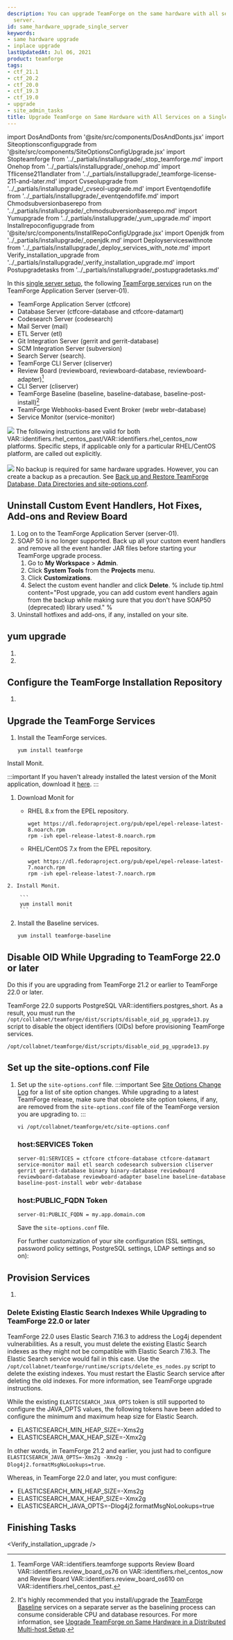 ```yaml
---
description: You can upgrade TeamForge on the same hardware with all services on a single
  server.
id: same_hardware_upgrade_single_server
keywords:
- same hardware upgrade
- inplace upgrade
lastUpdatedAt: Jul 06, 2021
product: teamforge
tags:
- ctf_21.1
- ctf_20.2
- ctf_20.0
- ctf_19.3
- ctf_19.0
- upgrade
- site_admin_tasks
title: Upgrade TeamForge on Same Hardware with All Services on a Single Server
---
```


import DosAndDonts from '@site/src/components/DosAndDonts.jsx'
import Siteoptionsconfigupgrade from '@site/src/components/SiteOptionsConfigUpgrade.jsx'
import Stopteamforge from '../_partials/installupgrade/_stop_teamforge.md'
import Onehop from '../_partials/installupgrade/_onehop.md'
import Tflicense211andlater from '../_partials/installupgrade/_teamforge-license-211-and-later.md'
import Cvseolupgrade from '../_partials/installupgrade/_cvseol-upgrade.md'
import Eventqendoflife from '../_partials/installupgrade/_eventqendoflife.md'
import Chmodsubversionbaserepo from '../_partials/installupgrade/_chmodsubversionbaserepo.md'
import Yumupgrade from '../_partials/installupgrade/_yum_upgrade.md'
import Installrepoconfigupgrade from '@site/src/components/InstallRepoConfigUpgrade.jsx'
import Openjdk from '../_partials/installupgrade/_openjdk.md'
import Deployserviceswithnote from '../_partials/installupgrade/_deploy_services_with_note.md'
import Verify_installation_upgrade from '../_partials/installupgrade/_verify_installation_upgrade.md'
import Postupgradetasks from '../_partials/installupgrade/_postupgradetasks.md'

In this [single server setup](../installpages/plan_your_installation_upgrade#singleordistributed), the following [TeamForge services](../installpages/plan_your_installation_upgrade#teamforgeservices) run on the TeamForge Application Server (server-01).

* TeamForge Application Server (ctfcore)
* Database Server (ctfcore-database and ctfcore-datamart)
* Codesearch Server (codesearch)
* Mail Server (mail)
* ETL Server (etl)
* Git Integration Server (gerrit and gerrit-database)
* SCM Integration Server (subversion)
* Search Server (search).
* TeamForge CLI Server (cliserver)
* Review Board (reviewboard, reviewboard-database, reviewboard-adapter)[^1]
* CLI Server (cliserver)
* TeamForge Baseline (baseline, baseline-database, baseline-post-install)[^2]
* TeamForge Webhooks-based Event Broker (webr webr-database)
* Service Monitor (service-monitor)

<!-- Installation Dos and Don'ts -->

<DosAndDonts />

<!-- % unless site.output == "pdf)
## Dos and Don'ts
<div markdown="1" class="panel panel-default">
<div class="panel-body" markdown="1">
% include installupgrade/install_dos_and_donts.html %
</div>
</div>
% endunless %

% unless site.output == "web)
<h2>Dos and Don'ts</h2>
Before you begin, see [Installation Dos and Don'ts][for_pdf_installdosdonts].
% endunless % -->

<!-- % include installupgrade/onehop.html % -->

<Onehop />

<!-- Installation Dos and Don'ts -->

<Tflicense211andlater />

<Cvseolupgrade />

<Eventqendoflife  />

<Chmodsubversionbaserepo />

<!-- % include installupgrade/teamforge-license-211-and-later.html % -->

<!-- % include installupgrade/cvseol-upgrade.html % -->

<!-- % include installupgrade/eventqendoflife.html %

% include installupgrade/chmodsubversionbaserepo.html % -->

<!-- % capture cap1 % -->
![](/docs/assets/images/review-baseline.png) The following instructions are valid for both VAR::identifiers.rhel_centos_past/VAR::identifiers.rhel_centos_now platforms. Specific steps, if applicable only for a particular RHEL/CentOS platform, are called out explicitly.<br></br>
![](/docs/assets/images/review-baseline.png) No backup is required for same hardware upgrades. However, you can create a backup as a precaution. See [Back up and Restore TeamForge Database, Data Directories and site-options.conf](../upgradepages/backupandrestore).
<!-- % endcapture %
% include callout.html type="primary" content=cap1 % -->

## Uninstall Custom Event Handlers, Hot Fixes, Add-ons and Review Board
1. Log on to the TeamForge Application Server (server-01).
2. SOAP 50 is no longer supported. Back up all your custom event handlers and remove all the event handler JAR files before starting your TeamForge upgrade process.
   1. Go to **My Workspace** > **Admin**.
   2. Click **System Tools** from the **Projects** menu.
   3. Click **Customizations**.
   4. Select the custom event handler and click **Delete**.
      % include tip.html content="Post upgrade, you can add custom event handlers again from the backup while making sure that you don't have SOAP50 (deprecated) library used." %
3. Uninstall hotfixes and add-ons, if any, installed on your site.

## yum upgrade

1. <Stopteamforge />

2. <Yumupgrade />
   
<!-- 3. % include installupgrade/stop_teamforge.html %
4. % include installupgrade/yum_upgrade.html % -->

## Configure the TeamForge Installation Repository

1. <Installrepoconfigupgrade />

<!-- % unless site.output == "pdf" %
1. % include installupgrade/installrepoconfig_upgrade.html %
% endunless %
% unless site.output == "web" %
1. [Configure the TeamForge installation repository][for_pdf_installrepoconfig_upgrade].
% endunless % -->

## Upgrade the TeamForge Services

1. Install the TeamForge services.
   
   ```shell
   yum install teamforge
   ````
<!-- see, https://forge.collab.net/sf/go/artf424155
   If you are installing TeamForge VAR::identifiers.teamforge on VAR::identifiers.rhel_centos_past, contact the [Digital.ai Support](https://support.digital.ai/) to get the `python-modules-sources-el7.zip` file and unzip it to `/opt/collabnet/teamforge/service/reviewboard/resources/SOURCES/python-modules-sources`.
      ```shell
      unzip python-modules-sources-el7.zip -d /opt/collabnet/teamforge/service/reviewboard/resources/SOURCES/python-modules-sources
      ````
   If you are installing TeamForge VAR::identifiers.teamforge on VAR::identifiers.rhel_centos_now, contact the [Digital.ai Support](https://support.digital.ai/) to get the `python-modules-sources-el8.zip` file and unzip it to `/opt/collabnet/teamforge/service/reviewboard/resources/SOURCES/python-modules-sources`.
      ```shell
      unzip python-modules-sources-el8.zip -d /opt/collabnet/teamforge/service/reviewboard/resources/SOURCES/python-modules-sources
      ````
-->

   Install Monit.

   :::important
   If you haven't already installed the latest version of the Monit application, download it [here](https://dl.fedoraproject.org/pub/epel/7/x86_64/Packages/m/monit-5.30.0-1.el7.x86_64.rpm).
   :::

   1. Download Monit for


      * RHEL 8.x from the EPEL repository.

        ```
        wget https://dl.fedoraproject.org/pub/epel/epel-release-latest-8.noarch.rpm
        rpm -ivh epel-release-latest-8.noarch.rpm
        ```

      * RHEL/CentOS 7.x from the EPEL repository.

        ```
        wget https://dl.fedoraproject.org/pub/epel/epel-release-latest-7.noarch.rpm
        rpm -ivh epel-release-latest-7.noarch.rpm
        ```

    2. Install Monit.

        ```
        yum install monit
        ```
   
2. Install the Baseline services.
   ```shell
   yum install teamforge-baseline
   ````

## Disable OID While Upgrading to TeamForge 22.0 or later

Do this if you are upgrading from TeamForge 21.2 or earlier to TeamForge 22.0 or later. 

TeamForge 22.0 supports PostgreSQL VAR::identifiers.postgres_short. As a result, you must run the `/opt/collabnet/teamforge/dist/scripts/disable_oid_pg_upgrade13.py` script to disable the object identifiers (OIDs) before provisioning TeamForge services.

```shell
/opt/collabnet/teamforge/dist/scripts/disable_oid_pg_upgrade13.py
````   

## Set up the site-options.conf File
1. Set up the `site-options.conf` file.
   :::important
   See [Site Options Change Log](../release-notes/siteoptionschangelog) for a list of site option changes. While upgrading to a latest TeamForge release, make sure that obsolete site option tokens, if any, are removed from the `site-options.conf` file of the TeamForge version you are upgrading to.
   :::
   ```shell
   vi /opt/collabnet/teamforge/etc/site-options.conf
   ````

   ### host:SERVICES Token
   ```shell
   server-01:SERVICES = ctfcore ctfcore-database ctfcore-datamart service-monitor mail etl search codesearch subversion cliserver gerrit gerrit-database binary binary-database reviewboard reviewboard-database reviewboard-adapter baseline baseline-database baseline-post-install webr webr-database
   ````

   ### host:PUBLIC_FQDN Token
   ```shell
   server-01:PUBLIC_FQDN = my.app.domain.com
   ````

   Save the `site-options.conf` file.

   For further customization of your site configuration (SSL settings, password policy settings, PostgreSQL settings, LDAP settings and so on): <Siteoptionsconfigupgrade />

## Provision Services

 <Openjdk />

1. <Deployserviceswithnote />

### Delete Existing Elastic Search Indexes While Upgrading to TeamForge 22.0 or later

TeamForge 22.0 uses Elastic Search 7.16.3 to address the Log4j dependent vulnerabilities. As a result, you must delete the existing Elastic Search indexes as they might not be compatible with Elastic Search 7.16.3. The Elastic Search service would fail in this case. Use the `/opt/collabnet/teamforge/runtime/scripts/delete_es_nodes.py` script to delete the existing indexes. You must restart the Elastic Search service after deleting the old indexes. For more information, see TeamForge upgrade instructions.

While the existing `ELASTICSEARCH_JAVA_OPTS` token is still supported to configure the JAVA_OPTS values, the following tokens have been added to configure the minimum and maximum heap size for Elastic Search.
* ELASTICSEARCH_MIN_HEAP_SIZE=-Xms2g
* ELASTICSEARCH_MAX_HEAP_SIZE=-Xmx2g

In other words, in TeamForge 21.2 and earlier, you just had to configure `ELASTICSEARCH_JAVA_OPTS=-Xms2g -Xmx2g -Dlog4j2.formatMsgNoLookups=true`. 

Whereas, in TeamForge 22.0 and later, you must configure:
* ELASTICSEARCH_MIN_HEAP_SIZE=-Xms2g
* ELASTICSEARCH_MAX_HEAP_SIZE=-Xmx2g
* ELASTICSEARCH_JAVA_OPTS=-Dlog4j2.formatMsgNoLookups=true

## Finishing Tasks

 <Verify_installation_upgrade />

 <Postupgradetasks />

[^1]: TeamForge VAR::identifiers.teamforge supports Review Board VAR::identifiers.review_board_os76 on VAR::identifiers.rhel_centos_now and Review Board VAR::identifiers.review_board_os610 on VAR::identifiers.rhel_centos_past.
[^2]: It's highly recommended that you install/upgrade the [TeamForge Baseline](../BaselinePages/baseline-overview) services on a separate server as the baselining process can consume considerable CPU and database resources. For more information, see [Upgrade TeamForge on Same Hardware in a Distributed Multi-host Setup](../upgradepages/same_hardware_upgrade_multi_host).
